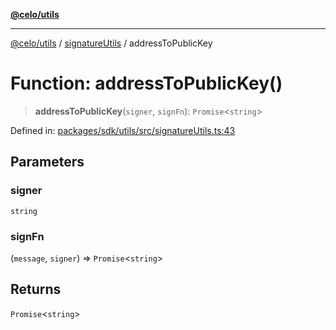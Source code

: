 [**@celo/utils**](../../README.md)

***

[@celo/utils](../../README.md) / [signatureUtils](../README.md) / addressToPublicKey

# Function: addressToPublicKey()

> **addressToPublicKey**(`signer`, `signFn`): `Promise`\<`string`\>

Defined in: [packages/sdk/utils/src/signatureUtils.ts:43](https://github.com/celo-org/developer-tooling/blob/master/packages/sdk/utils/src/signatureUtils.ts#L43)

## Parameters

### signer

`string`

### signFn

(`message`, `signer`) => `Promise`\<`string`\>

## Returns

`Promise`\<`string`\>

